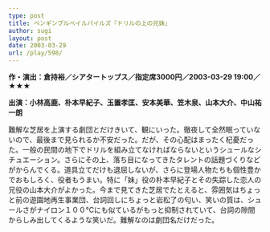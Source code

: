 ```yaml
---
type: post
title: ペンギンプルペイルパイルズ『ドリルの上の兄妹』
author: sugi
layout: post
date: 2003-03-29
url: /play/598/
---
```

**作・演出：倉持裕／シアタートップス／指定席3000円／2003-03-29 19:00／★★★**

**出演：小林高鹿、朴本早紀子、玉置孝匡、安本美華、笠木泉、山本大介、中山祐一朗**

難解な芝居を上演する劇団とだけきいて、観にいった。徹夜して全然眠っていないので、最後まで見られるか不安だった。だが、その心配はまったく杞憂だった。一般の民間の地下でドリルを組み立てなければならないというシュールなシチュエーション。さらにその上、落ち目になってきたタレントの話題づくりなどがからんでくる。道具立てだけも退屈しないが、さらに登場人物たちも個性豊かでおもしろく、役者もうまい。特に「妹」役の朴本早紀子とその失踪した恋人の兄役の山本大介がよかった。今まで見てきた芝居でたとえると、雰囲気はちょっと前の遊園地再生事業団、台詞回しにちょっと岩松了の匂い、笑いの質は、シュールさがナイロン１００℃にも似ているがもっと抑制されていて、台詞の隙間からしみ出してくるような笑いだ。難解なのは劇団名だけだった。

